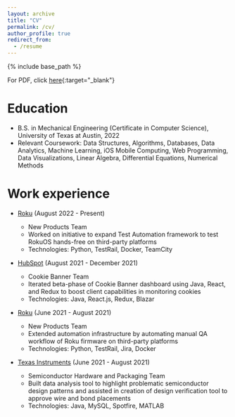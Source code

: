 ```yaml
---
layout: archive
title: "CV"
permalink: /cv/
author_profile: true
redirect_from:
  - /resume
---
```


{% include base_path %}

For PDF, click [here](/files/Resume-Rishabh.pdf){:target="_blank"}

Education
======
* B.S. in Mechanical Engineering (Certificate in Computer Science), University of Texas at Austin, 2022
*	Relevant Coursework: Data Structures, Algorithms, Databases, Data Analytics, Machine Learning, iOS Mobile Computing, Web Programming, Data Visualizations, Linear Algebra, Differential Equations, Numerical Methods

Work experience
======
* [Roku](https://www.roku.com/) (August 2022 - Present)
  * New Products Team
  * Worked on initiative to expand Test Automation framework to test RokuOS hands-free on third-party platforms
  * Technologies: Python, TestRail, Docker, TeamCity

* [HubSpot](https://www.hubspot.com/) (August 2021 - December 2021)
  * Cookie Banner Team
  * Iterated beta-phase of Cookie Banner dashboard using Java, React, and Redux to boost client capabilities in monitoring cookies
  * Technologies: Java, React.js, Redux, Blazar

* [Roku](https://www.roku.com/) (June 2021 - August 2021)
  * New Products Team
  * Extended automation infrastructure by automating manual QA workflow of Roku firmware on third-party platforms
  * Technologies: Python, TestRail, Jira, Docker

* [Texas Instruments](https://www.ti.com/) (June 2021 - August 2021)
  * Semiconductor Hardware and Packaging Team
  * Built data analysis tool to highlight problematic semiconductor design patterns and assisted in creation of design verification tool to approve wire and bond placements
  * Technologies: Java, MySQL, Spotfire, MATLAB

<!--   
Skills
======
* Skill 1
* Skill 2
  * Sub-skill 2.1
  * Sub-skill 2.2
  * Sub-skill 2.3
* Skill 3 -->

<!-- Publications
======
  <ul>{% for post in site.publications %}
    {% include archive-single-cv.html %}
  {% endfor %}</ul> -->
  
<!-- Talks
======
  <ul>{% for post in site.talks %}
    {% include archive-single-talk-cv.html %}
  {% endfor %}</ul>
  
Teaching
======
  <ul>{% for post in site.teaching %}
    {% include archive-single-cv.html %}
  {% endfor %}</ul>
  
Service and leadership
======
* Currently signed in to 43 different slack teams -->
